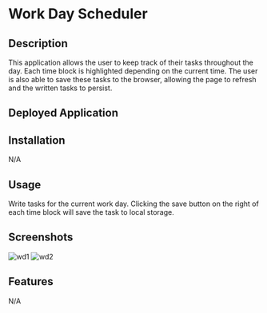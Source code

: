 # Work Day Scheduler

## Description

This application allows the user to keep track of their tasks throughout the day. Each time block is highlighted depending on the current time. The user is also able to save these tasks to the browser, allowing the page to refresh and the written tasks to persist.

## Deployed Application



## Installation

N/A


## Usage

Write tasks for the current work day. Clicking the save button on the right of each time block will save the task to local storage.

## Screenshots

![wd1](https://user-images.githubusercontent.com/73844213/189500629-09a23063-5eaa-4bb8-b13e-9408d12d33f7.png)
![wd2](https://user-images.githubusercontent.com/73844213/189500631-152e78e1-df6c-4f31-bdb5-075dbc17da34.png)


## Features

N/A

